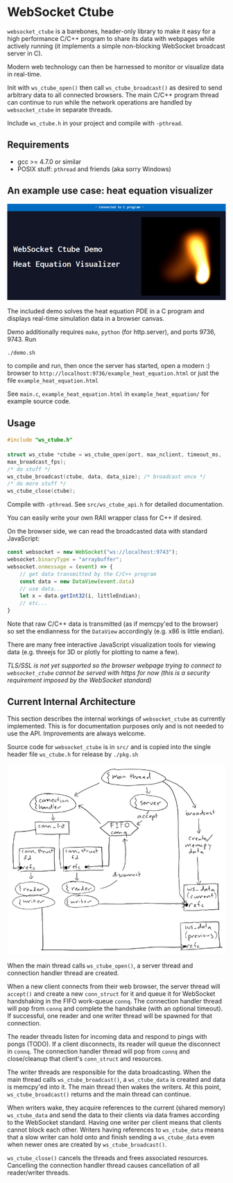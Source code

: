 # WebSocket Ctube
`websocket_ctube` is a barebones, header-only library to make it easy for a high
performance C/C++ program to share its data with webpages while actively running
(it implements a simple non-blocking WebSocket broadcast server in C).

Modern web technology can then be harnessed to monitor or visualize data in
real-time.

Init with `ws_ctube_open()` then call `ws_ctube_broadcast()` as desired to send
arbitrary data to all connected browsers. The main C/C++ program thread can
continue to run while the network operations are handled by `websocket_ctube` in
separate threads.

Include `ws_ctube.h` in your project and compile with `-pthread`.

## Requirements
* gcc >= 4.7.0 or similar
* POSIX stuff: `pthread` and friends (aka sorry Windows)

## An example use case: heat equation visualizer
![demo_img](demo.png)

The included demo solves the heat equation PDE in a C program and displays
real-time simulation data in a browser canvas.

Demo additionally requires `make`, `python` (for http.server), and ports 9736,
9743. Run
```shell
./demo.sh
```
to compile and run, then once the server has started, open a modern :) browser
to `http://localhost:9736/example_heat_equation.html` or just the file
`example_heat_equation.html`

See `main.c`, `example_heat_equation.html` in `example_heat_equation/` for
example source code.

## Usage
```C
#include "ws_ctube.h"

struct ws_ctube *ctube = ws_ctube_open(port, max_nclient, timeout_ms,
max_broadcast_fps);
/* do stuff */
ws_ctube_broadcast(ctube, data, data_size); /* broadcast once */
/* do more stuff */
ws_ctube_close(ctube);
```
Compile with `-pthread`. See `src/ws_ctube_api.h` for detailed documentation.

You can easily write your own RAII wrapper class for C++ if desired.

On the browser side, we can read the broadcasted data with standard JavaScript:
```js
const websocket = new WebSocket("ws://localhost:9743");
websocket.binaryType = "arraybuffer";
websocket.onmessage = (event) => {
	// get data transmitted by the C/C++ program
	const data = new DataView(event.data)
	// use data...
	let x = data.getInt32(i, littleEndian);
	// etc...
}
```
Note that raw C/C++ data is transmitted (as if memcpy'ed to the browser) so set
the endianness for the `DataView` accordingly (e.g. x86 is little endian).

There are many free interactive JavaScript visualization tools for viewing data
(e.g. threejs for 3D or plotly for plotting to name a few).

*TLS/SSL is not yet supported so the browser webpage trying to connect to
`websocket_ctube` cannot be served with https for now (this is a security
requirement imposed by the WebSocket standard)*

## Current Internal Architecture
This section describes the internal workings of `websocket_ctube` as currently
implemented. This is for documentation purposes only and is not needed to use
the API. Improvements are always welcome.

Source code for `websocket_ctube` is in `src/` and is copied into the single
header file `ws_ctube.h` for release by `./pkg.sh`

![architecture_img](arch.png)

When the main thread calls `ws_ctube_open()`, a server thread and connection
handler thread are created.

When a new client connects from their web browser, the server thread will
`accept()` and create a new `conn_struct` for it and queue it for WebSocket
handshaking in the FIFO work-queue `connq`. The connection handler thread will
pop from `connq` and complete the handshake (with an optional timeout). If
successful, one reader and one writer thread will be spawned for that
connection.

The reader threads listen for incoming data and respond to pings with pongs
(TODO). If a client disconnects, its reader will queue the disconnect in
`connq`. The connection handler thread will pop from `connq` and close/cleanup
that client's `conn_struct` and resources.

The writer threads are responsible for the data broadcasting. When the main
thread calls `ws_ctube_broadcast()`, a `ws_ctube_data` is created and data is
memcpy'ed into it. The main thread then wakes the writers. At this point,
`ws_ctube_broadcast()` returns and the main thread can continue.

When writers wake, they acquire references to the current (shared memory)
`ws_ctube_data` and send the data to their clients via data frames according to
the WebSocket standard. Having one writer per client means that clients cannot
block each other. Writers having references to `ws_ctube_data` means that a
slow writer can hold onto and finish sending a `ws_ctube_data` even when
newer ones are created by `ws_ctube_broadcast()`.

`ws_ctube_close()` cancels the threads and frees associated resources.
Cancelling the connection handler thread causes cancellation of all
reader/writer threads.
